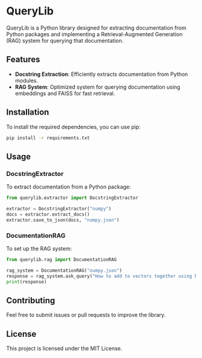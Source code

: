 # QueryLib

QueryLib is a Python library designed for extracting documentation from Python packages and implementing a Retrieval-Augmented Generation (RAG) system for querying that documentation.

## Features

- **Docstring Extraction**: Efficiently extracts documentation from Python modules.
- **RAG System**: Optimized system for querying documentation using embeddings and FAISS for fast retrieval.

## Installation

To install the required dependencies, you can use pip:

```bash
pip install -r requirements.txt
```

## Usage

### DocstringExtractor

To extract documentation from a Python package:

```python
from querylib.extractor import DocstringExtractor

extractor = DocstringExtractor("numpy")
docs = extractor.extract_docs()
extractor.save_to_json(docs, "numpy.json")
```

### DocumentationRAG

To set up the RAG system:

```python
from querylib.rag import DocumentationRAG

rag_system = DocumentationRAG("numpy.json")
response = rag_system.ask_query("How to add to vectors together using Numpy?")
print(response)
```

## Contributing

Feel free to submit issues or pull requests to improve the library.

## License

This project is licensed under the MIT License.
